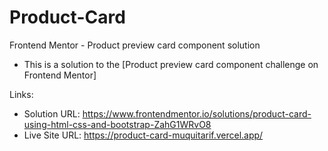 # Product-Card

Frontend Mentor - Product preview card component solution
- This is a solution to the [Product preview card component challenge on Frontend Mentor]

Links:
- Solution URL: https://www.frontendmentor.io/solutions/product-card-using-html-css-and-bootstrap-ZahG1WRvO8
- Live Site URL: https://product-card-muquitarif.vercel.app/



